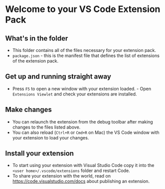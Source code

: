 # Welcome to your VS Code Extension Pack

## What's in the folder

- This folder contains all of the files necessary for your extension pack.
- `package.json` - this is the manifest file that defines the list of extensions of the extension pack.

## Get up and running straight away

- Press `F5` to open a new window with your extension loaded. - Open `Extensions Viewlet` and check your extensions are installed.

## Make changes

- You can relaunch the extension from the debug toolbar after making changes to the files listed above.
- You can also reload (`Ctrl+R` or `Cmd+R` on Mac) the VS Code window with your extension to load your changes.

## Install your extension

- To start using your extension with Visual Studio Code copy it into the `<user home>/.vscode/extensions` folder and restart Code.
- To share your extension with the world, read on https://code.visualstudio.com/docs about publishing an extension.
